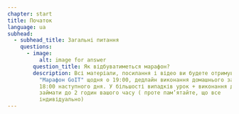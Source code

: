 ```yaml
---
chapter: start
title: Початок
language: ua
subhead:
  - subhead_title: Загальні питання
    questions:
      - image:
          alt: image for answer
        question_title: Я﻿к відбуватиметься марафон?
        description: Всі матеріали, посилання і відео ви будете отримувати в чат-боті
          "Марафон GoIT" щодня о 19:00, дедлайн виконання домашнього завдання
          18:00 наступного дня. У більшості випадків урок + виконання дз буде
          займати до 2 годин вашого часу ( проте пам’ятайте, що все
          індивідуально)
---
```

